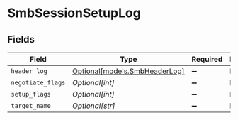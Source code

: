 # SmbSessionSetupLog


## Fields

| Field                                                      | Type                                                       | Required                                                   | Description                                                |
| ---------------------------------------------------------- | ---------------------------------------------------------- | ---------------------------------------------------------- | ---------------------------------------------------------- |
| `header_log`                                               | [Optional[models.SmbHeaderLog]](../models/smbheaderlog.md) | :heavy_minus_sign:                                         | N/A                                                        |
| `negotiate_flags`                                          | *Optional[int]*                                            | :heavy_minus_sign:                                         | N/A                                                        |
| `setup_flags`                                              | *Optional[int]*                                            | :heavy_minus_sign:                                         | N/A                                                        |
| `target_name`                                              | *Optional[str]*                                            | :heavy_minus_sign:                                         | N/A                                                        |